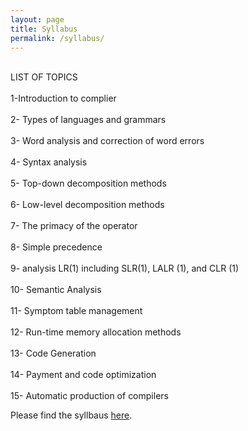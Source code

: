 ```yaml
---
layout: page
title: Syllabus
permalink: /syllabus/
---
```

<br>LIST OF TOPICS<br>
<br>1-Introduction to complier<br>
<br>2- Types of languages and grammars<br>
<br>3- Word analysis and correction of word errors<br>
<br>4- Syntax analysis<br>
<br>5- Top-down decomposition methods<br>
<br>6- Low-level decomposition methods<br>
<br>7- The primacy of the operator<br>
<br>8- Simple precedence<br>
<br>9- analysis LR(1) including SLR(1), LALR (1), and CLR (1)<br>
<br>10- Semantic Analysis<br>
<br>11- Symptom table management<br>
<br>12- Run-time memory allocation methods<br>
<br>13- Code Generation<br>
<br>14- Payment and code optimization<br>
<br>15- Automatic production of compilers<br>



















Please find the syllbaus [here](/static_files/materials/Syllabus.pdf).